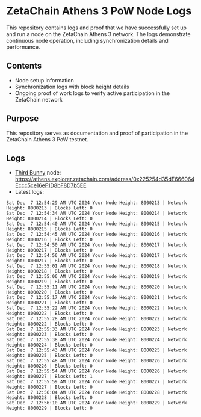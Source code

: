# ZetaChain Athens 3 PoW Node Logs
This repository contains logs and proof that we have successfully set up and run a node on the ZetaChain Athens 3 network. The logs demonstrate continuous node operation, including synchronization details and performance.

## Contents
- Node setup information
- Synchronization logs with block height details
- Ongoing proof of work logs to verify active participation in the ZetaChain network

## Purpose
This repository serves as documentation and proof of participation in the ZetaChain Athens 3 PoW testnet.

## Logs

- [Third Bunny](https://thirdbunny.xyz/) node: https://athens.explorer.zetachain.com/address/0x225254d35dE666064Eccc5ce16eF1D8bF8D7b5EE
- Latest logs:
```
Sat Dec  7 12:54:29 AM UTC 2024 Your Node Height: 8000213 | Network Height: 8000213 | Blocks Left: 0
Sat Dec  7 12:54:34 AM UTC 2024 Your Node Height: 8000214 | Network Height: 8000214 | Blocks Left: 0
Sat Dec  7 12:54:40 AM UTC 2024 Your Node Height: 8000215 | Network Height: 8000215 | Blocks Left: 0
Sat Dec  7 12:54:45 AM UTC 2024 Your Node Height: 8000216 | Network Height: 8000216 | Blocks Left: 0
Sat Dec  7 12:54:50 AM UTC 2024 Your Node Height: 8000217 | Network Height: 8000217 | Blocks Left: 0
Sat Dec  7 12:54:56 AM UTC 2024 Your Node Height: 8000217 | Network Height: 8000217 | Blocks Left: 0
Sat Dec  7 12:55:01 AM UTC 2024 Your Node Height: 8000218 | Network Height: 8000218 | Blocks Left: 0
Sat Dec  7 12:55:06 AM UTC 2024 Your Node Height: 8000219 | Network Height: 8000219 | Blocks Left: 0
Sat Dec  7 12:55:11 AM UTC 2024 Your Node Height: 8000220 | Network Height: 8000220 | Blocks Left: 0
Sat Dec  7 12:55:17 AM UTC 2024 Your Node Height: 8000221 | Network Height: 8000221 | Blocks Left: 0
Sat Dec  7 12:55:22 AM UTC 2024 Your Node Height: 8000222 | Network Height: 8000222 | Blocks Left: 0
Sat Dec  7 12:55:28 AM UTC 2024 Your Node Height: 8000222 | Network Height: 8000222 | Blocks Left: 0
Sat Dec  7 12:55:33 AM UTC 2024 Your Node Height: 8000223 | Network Height: 8000223 | Blocks Left: 0
Sat Dec  7 12:55:38 AM UTC 2024 Your Node Height: 8000224 | Network Height: 8000224 | Blocks Left: 0
Sat Dec  7 12:55:43 AM UTC 2024 Your Node Height: 8000225 | Network Height: 8000225 | Blocks Left: 0
Sat Dec  7 12:55:48 AM UTC 2024 Your Node Height: 8000226 | Network Height: 8000226 | Blocks Left: 0
Sat Dec  7 12:55:54 AM UTC 2024 Your Node Height: 8000226 | Network Height: 8000227 | Blocks Left: 1
Sat Dec  7 12:55:59 AM UTC 2024 Your Node Height: 8000227 | Network Height: 8000227 | Blocks Left: 0
Sat Dec  7 12:56:04 AM UTC 2024 Your Node Height: 8000228 | Network Height: 8000228 | Blocks Left: 0
Sat Dec  7 12:56:10 AM UTC 2024 Your Node Height: 8000229 | Network Height: 8000229 | Blocks Left: 0
```
